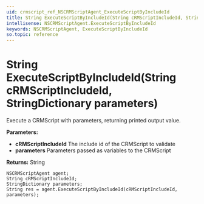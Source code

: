 ```yaml
---
uid: crmscript_ref_NSCRMScriptAgent_ExecuteScriptByIncludeId
title: String ExecuteScriptByIncludeId(String cRMScriptIncludeId, StringDictionary parameters)
intellisense: NSCRMScriptAgent.ExecuteScriptByIncludeId
keywords: NSCRMScriptAgent, ExecuteScriptByIncludeId
so.topic: reference
---
```


# String ExecuteScriptByIncludeId(String cRMScriptIncludeId, StringDictionary parameters)

Execute a CRMScript with parameters, returning printed output value.

**Parameters:**
 - **cRMScriptIncludeId** The include id of the CRMScript to validate
 - **parameters** Parameters passed as variables to the CRMScript

**Returns:** String

```crmscript
NSCRMScriptAgent agent;
String cRMScriptIncludeId;
StringDictionary parameters;
String res = agent.ExecuteScriptByIncludeId(cRMScriptIncludeId, parameters);
```

